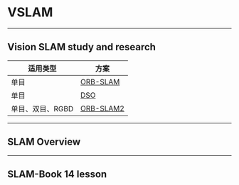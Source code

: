 # VSLAM
----
## Vision SLAM study and research

|适用类型|方案  
|--|--|
| 单目 | [ORB-SLAM](https://github.com/MRwangmaomao/VSLAM/tree/master/ORB-SLAM) | 
| 单目 | [DSO](https://github.com/MRwangmaomao/VSLAM/tree/master/DSO) | 
| 单目、双目、RGBD | [ORB-SLAM2](https://github.com/MRwangmaomao/VSLAM/tree/master/ORBSLAM2) | 
----

## SLAM Overview

----
## SLAM-Book 14 lesson

